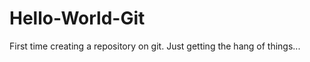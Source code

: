 Hello-World-Git
===============

First time creating a repository on git.  Just getting the hang of things...